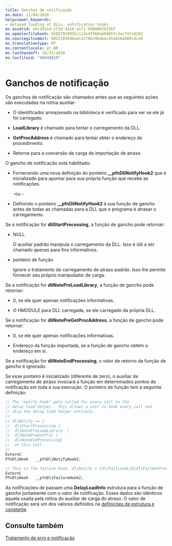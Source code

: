 ```yaml
---
title: Ganchos de notificação
ms.date: 11/04/2016
helpviewer_keywords:
- delayed loading of DLLs, notification hooks
ms.assetid: e9c291ed-2f2d-4319-a171-09800625256f
ms.openlocfilehash: 9205791995bc113e4f560ab6085fc3acf47c8182
ms.sourcegitcommit: 6052185696adca270bc9bdbec45a626dd89cdcdd
ms.translationtype: MT
ms.contentlocale: pt-BR
ms.lasthandoff: 10/31/2018
ms.locfileid: "50549819"
---
```

# <a name="notification-hooks"></a>Ganchos de notificação

Os ganchos de notificação são chamados antes que as seguintes ações são executadas na rotina auxiliar:

- O identificador armazenado na biblioteca é verificado para ver se ele já foi carregado.

- **LoadLibrary** é chamado para tentar o carregamento da DLL.

- **GetProcAddress** é chamado para tentar obter o endereço do procedimento.

- Retorne para a conversão de carga de importação de atraso.

O gancho de notificação está habilitado:

- Fornecendo uma nova definição do ponteiro **__pfnDliNotifyHook2** que é inicializado para apontar para sua própria função que recebe as notificações.

   \-ou -

- Definindo o ponteiro **__pfnDliNotifyHook2** à sua função de gancho antes de todas as chamadas para a DLL que o programa é atrasar o carregamento.

Se a notificação for **dliStartProcessing**, a função de gancho pode retornar:

- NULL

   O auxiliar padrão manipula o carregamento da DLL. Isso é útil a ser chamado apenas para fins informativos.

- ponteiro de função

   Ignore o tratamento de carregamento de atraso padrão. Isso lhe permite fornecer seu próprio manipulador de carga.

Se a notificação for **dliNotePreLoadLibrary**, a função de gancho pode retornar:

- 0, se ele quer apenas notificações informativas.

- O HMODULE para DLL carregada, se ele carregado da própria DLL.

Se a notificação for **dliNotePreGetProcAddress**, a função de gancho pode retornar:

- 0, se ele quer apenas notificações informativas.

- Endereço da função importada, se a função de gancho obtém o endereço em si.

Se a notificação for **dliNoteEndProcessing**, o valor de retorno da função de gancho é ignorado.

Se esse ponteiro é inicializado (diferente de zero), o auxiliar de carregamento de atraso invocará a função em determinados pontos de notificação em toda a sua execução. O ponteiro de função tem a seguinte definição:

```C
// The "notify hook" gets called for every call to the
// delay load helper.  This allows a user to hook every call and
// skip the delay load helper entirely.
//
// dliNotify == {
//  dliStartProcessing |
//  dliNotePreLoadLibrary  |
//  dliNotePreGetProc |
//  dliNoteEndProcessing}
//  on this call.
//
ExternC
PfnDliHook   __pfnDliNotifyHook2;

// This is the failure hook, dliNotify = {dliFailLoadLib|dliFailGetProc}
ExternC
PfnDliHook   __pfnDliFailureHook2;
```

As notificações de passam uma **DelayLoadInfo** estrutura para a função de gancho juntamente com o valor de notificação. Esses dados são idênticos àquela usada pela rotina do auxiliar de carga do atraso. O valor de notificação será um dos valores definidos na [definições de estrutura e constante](../../build/reference/structure-and-constant-definitions.md).

## <a name="see-also"></a>Consulte também

[Tratamento de erro e notificação](../../build/reference/error-handling-and-notification.md)